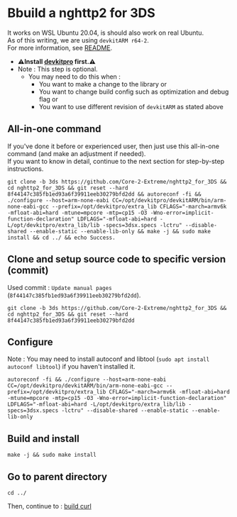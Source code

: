 # Bbuild a nghttp2 for 3DS

It works on WSL Ubuntu 20.04, is should also work on real Ubuntu. \
As of this writing, we are using `devkitARM r64-2`. \
For more information, see [README](../README.md#build).

* **⚠️Install [devkitpro](00_devkitpro_install.md) first.⚠️**
* Note : This step is optional.
	* You may need to do this when :
		* You want to make a change to the library or
		* You want to change build config such as optimization and debug flag or
		* You want to use different revision of `devkitARM` as stated above

## All-in-one command
If you've done it before or experienced user, then just use this all-in-one command (and make an adjustment if needed). \
If you want to know in detail, continue to the next section for step-by-step instructions.
```
git clone -b 3ds https://github.com/Core-2-Extreme/nghttp2_for_3DS && cd nghttp2_for_3DS && git reset --hard 8f44147c385fb1ed93a6f39911eeb30279bfd2dd && autoreconf -fi && ./configure --host=arm-none-eabi CC=/opt/devkitpro/devkitARM/bin/arm-none-eabi-gcc --prefix=/opt/devkitpro/extra_lib CFLAGS="-march=armv6k -mfloat-abi=hard -mtune=mpcore -mtp=cp15 -O3 -Wno-error=implicit-function-declaration" LDFLAGS="-mfloat-abi=hard -L/opt/devkitpro/extra_lib/lib -specs=3dsx.specs -lctru" --disable-shared --enable-static --enable-lib-only && make -j && sudo make install && cd ../ && echo Success.
```

## Clone and setup source code to specific version (commit)
Used commit : `Update manual pages` (`8f44147c385fb1ed93a6f39911eeb30279bfd2dd`).
```
git clone -b 3ds https://github.com/Core-2-Extreme/nghttp2_for_3DS && cd nghttp2_for_3DS && git reset --hard 8f44147c385fb1ed93a6f39911eeb30279bfd2dd
```

## Configure
Note : You may need to install autoconf and libtool (`sudo apt install autoconf libtool`) if you haven't installed it.
```
autoreconf -fi && ./configure --host=arm-none-eabi CC=/opt/devkitpro/devkitARM/bin/arm-none-eabi-gcc --prefix=/opt/devkitpro/extra_lib CFLAGS="-march=armv6k -mfloat-abi=hard -mtune=mpcore -mtp=cp15 -O3 -Wno-error=implicit-function-declaration" LDFLAGS="-mfloat-abi=hard -L/opt/devkitpro/extra_lib/lib -specs=3dsx.specs -lctru" --disable-shared --enable-static --enable-lib-only
```

## Build and install
```
make -j && sudo make install
```

## Go to parent directory
```
cd ../
```

Then, continue to : [build curl](12_curl_build.md)
